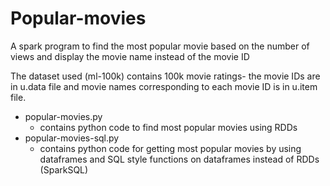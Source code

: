 # Popular-movies
A spark program to find the most popular movie based on the number of views and display the movie name instead of the movie ID

The dataset used (ml-100k) contains 100k movie ratings- the movie IDs are in u.data file and movie names corresponding to each movie ID is in u.item file.

* popular-movies.py 
    - contains python code to find most popular movies using RDDs 
* popular-movies-sql.py
    - contains python code for getting most popular movies by using dataframes and SQL style functions on dataframes instead of RDDs (SparkSQL)
